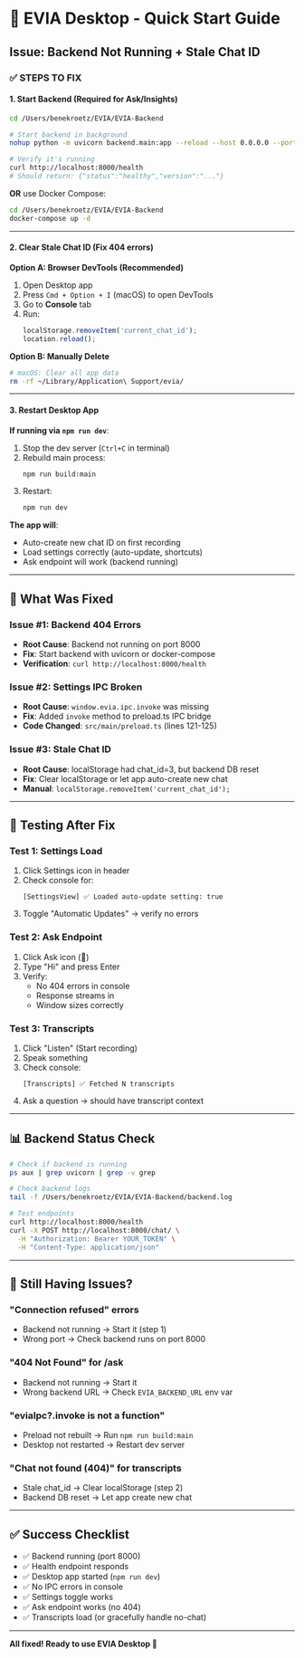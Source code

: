 # 🚀 EVIA Desktop - Quick Start Guide

## **Issue: Backend Not Running + Stale Chat ID**

### **✅ STEPS TO FIX**

#### **1. Start Backend** (Required for Ask/Insights)

```bash
cd /Users/benekroetz/EVIA/EVIA-Backend

# Start backend in background
nohup python -m uvicorn backend.main:app --reload --host 0.0.0.0 --port 8000 > backend.log 2>&1 &

# Verify it's running
curl http://localhost:8000/health
# Should return: {"status":"healthy","version":"..."}
```

**OR** use Docker Compose:
```bash
cd /Users/benekroetz/EVIA/EVIA-Backend
docker-compose up -d
```

---

#### **2. Clear Stale Chat ID** (Fix 404 errors)

**Option A: Browser DevTools (Recommended)**
1. Open Desktop app
2. Press `Cmd + Option + I` (macOS) to open DevTools
3. Go to **Console** tab
4. Run:
   ```javascript
   localStorage.removeItem('current_chat_id');
   location.reload();
   ```

**Option B: Manually Delete**
```bash
# macOS: Clear all app data
rm -rf ~/Library/Application\ Support/evia/
```

---

#### **3. Restart Desktop App**

**If running via `npm run dev`**:
1. Stop the dev server (`Ctrl+C` in terminal)
2. Rebuild main process:
   ```bash
   npm run build:main
   ```
3. Restart:
   ```bash
   npm run dev
   ```

**The app will**:
- Auto-create new chat ID on first recording
- Load settings correctly (auto-update, shortcuts)
- Ask endpoint will work (backend running)

---

## **🔧 What Was Fixed**

### **Issue #1: Backend 404 Errors**
- **Root Cause**: Backend not running on port 8000
- **Fix**: Start backend with uvicorn or docker-compose
- **Verification**: `curl http://localhost:8000/health`

### **Issue #2: Settings IPC Broken**
- **Root Cause**: `window.evia.ipc.invoke` was missing
- **Fix**: Added `invoke` method to preload.ts IPC bridge
- **Code Changed**: `src/main/preload.ts` (lines 121-125)

### **Issue #3: Stale Chat ID**
- **Root Cause**: localStorage had chat_id=3, but backend DB reset
- **Fix**: Clear localStorage or let app auto-create new chat
- **Manual**: `localStorage.removeItem('current_chat_id');`

---

## **🧪 Testing After Fix**

### **Test 1: Settings Load**
1. Click Settings icon in header
2. Check console for:
   ```
   [SettingsView] ✅ Loaded auto-update setting: true
   ```
3. Toggle "Automatic Updates" → verify no errors

### **Test 2: Ask Endpoint**
1. Click Ask icon (💬)
2. Type "Hi" and press Enter
3. Verify:
   - No 404 errors in console
   - Response streams in
   - Window sizes correctly

### **Test 3: Transcripts**
1. Click "Listen" (Start recording)
2. Speak something
3. Check console:
   ```
   [Transcripts] ✅ Fetched N transcripts
   ```
4. Ask a question → should have transcript context

---

## **📊 Backend Status Check**

```bash
# Check if backend is running
ps aux | grep uvicorn | grep -v grep

# Check backend logs
tail -f /Users/benekroetz/EVIA/EVIA-Backend/backend.log

# Test endpoints
curl http://localhost:8000/health
curl -X POST http://localhost:8000/chat/ \
  -H "Authorization: Bearer YOUR_TOKEN" \
  -H "Content-Type: application/json"
```

---

## **🚨 Still Having Issues?**

### **"Connection refused" errors**
- Backend not running → Start it (step 1)
- Wrong port → Check backend runs on port 8000

### **"404 Not Found" for /ask**
- Backend not running → Start it
- Wrong backend URL → Check `EVIA_BACKEND_URL` env var

### **"eviaIpc?.invoke is not a function"**
- Preload not rebuilt → Run `npm run build:main`
- Desktop not restarted → Restart dev server

### **"Chat not found (404)" for transcripts**
- Stale chat_id → Clear localStorage (step 2)
- Backend DB reset → Let app create new chat

---

## **✅ Success Checklist**

- ✅ Backend running (port 8000)
- ✅ Health endpoint responds
- ✅ Desktop app started (`npm run dev`)
- ✅ No IPC errors in console
- ✅ Settings toggle works
- ✅ Ask endpoint works (no 404)
- ✅ Transcripts load (or gracefully handle no-chat)

---

**All fixed! Ready to use EVIA Desktop 🚀**

